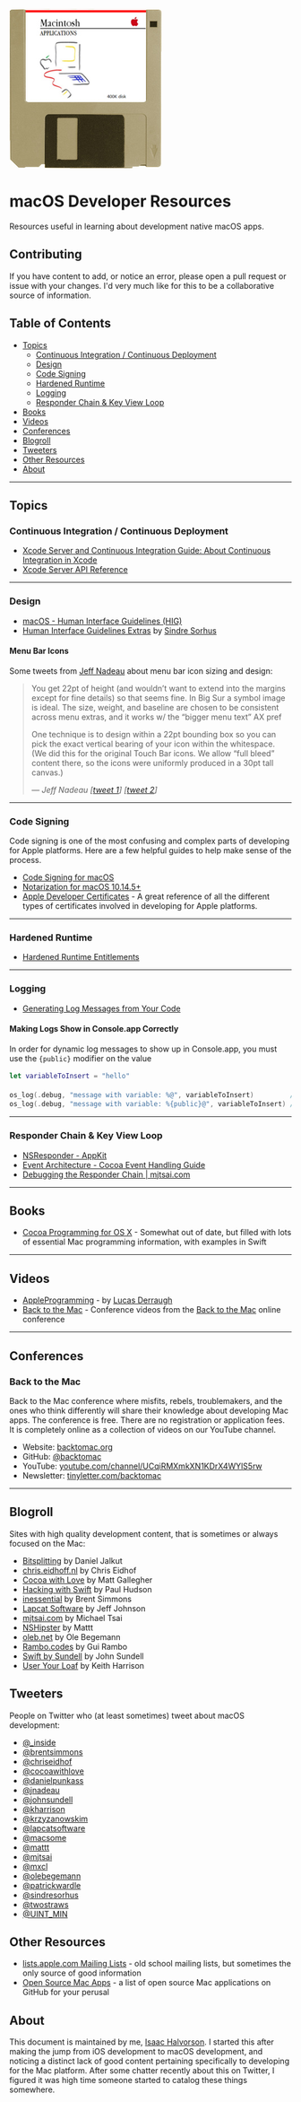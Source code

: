 [![A 3.5 inch floppy disk titled "Macintosh Applications"](./assets/macintosh-applications-diskette.jpg)](./assets/macintosh-applications-diskette.jpg)

# macOS Developer Resources

Resources useful in learning about development native macOS apps.

## Contributing

If you have content to add, or notice an error, please open a pull request or issue with your changes. I'd very much like for this to be a collaborative source of information.

## Table of Contents

- [Topics](#topics)
	- [Continuous Integration / Continuous Deployment](#continuous-integration-continuous-deployment)
	- [Design](#design)
	- [Code Signing](#code-signing)
	- [Hardened Runtime](#hardened-runtime)
	- [Logging](#logging)
	- [Responder Chain & Key View Loop](#responder-chain--key-view-loop)
- [Books](#books)
- [Videos](#videos)
- [Conferences](#conferences)
- [Blogroll](#blogroll)
- [Tweeters](#tweeters)
- [Other Resources](#other-resources)
- [About](#about)

---

## Topics

### Continuous Integration / Continuous Deployment

- [Xcode Server and Continuous Integration Guide: About Continuous Integration in Xcode](https://developer.apple.com/library/archive/documentation/IDEs/Conceptual/xcode_guide-continuous_integration/)
- [Xcode Server API Reference](https://developer.apple.com/library/archive/documentation/Xcode/Conceptual/XcodeServerAPIReference/index.html#//apple_ref/doc/uid/TP40016472)

---

### Design

- [macOS - Human Interface Guidelines (HIG)](https://developer.apple.com/design/human-interface-guidelines/macos/overview/themes/)
- [Human Interface Guidelines Extras](https://github.com/sindresorhus/human-interface-guidelines-extras) by [Sindre Sorhus](https://sindresorhus.com)

#### Menu Bar Icons

Some tweets from [Jeff Nadeau](https://twitter.com/jnadeau) about menu bar icon sizing and design:

> You get 22pt of height (and wouldn’t want to extend into the margins except for fine details) so that seems fine.
In Big Sur a symbol image is ideal. The size, weight, and baseline are chosen to be consistent across menu extras, and it works w/ the “bigger menu text” AX pref
>
> One technique is to design within a 22pt bounding box so you can pick the exact vertical bearing of your icon within the whitespace.
(We did this for the original Touch Bar icons. We allow “full bleed” content there, so the icons were uniformly produced in a 30pt tall canvas.)
>
> — <cite>Jeff Nadeau \[[tweet 1](https://twitter.com/jnadeau/status/1346714319174606849)] \[[tweet 2](https://twitter.com/jnadeau/status/1346711906636087296)]</cite>

---

### Code Signing

Code signing is one of the most confusing and complex parts of developing for Apple platforms. Here are a few helpful guides to help make sense of the process.

- [Code Signing for macOS](https://wiki.lazarus.freepascal.org/Code_Signing_for_macOS)
- [Notarization for macOS 10.14.5+](https://wiki.lazarus.freepascal.org/Notarization_for_macOS_10.14.5%2B)
- [Apple Developer Certificates](https://wiki.lazarus.freepascal.org/Apple_Developer_Certificates) - A great reference of all the different types of certificates involved in developing for Apple platforms.

---

### Hardened Runtime

- [Hardened Runtime Entitlements](https://developer.apple.com/documentation/security/hardened_runtime_entitlements)

---

### Logging

- [Generating Log Messages from Your Code](https://developer.apple.com/documentation/os/logging/generating_log_messages_from_your_code)

#### Making Logs Show in Console.app Correctly

In order for dynamic log messages to show up in Console.app, you must use the `{public}` modifier on the value

```swift
let variableToInsert = "hello"

os_log(.debug, "message with variable: %@", variableToInsert)         // prints: "message with variable: <private>"
os_log(.debug, "message with variable: %{public}@", variableToInsert) // prints: "message with variable: hello"
```

---

### Responder Chain & Key View Loop

- [NSResponder - AppKit](https://developer.apple.com/documentation/appkit/nsresponder)
- [Event Architecture - Cocoa Event Handling Guide](https://developer.apple.com/library/archive/documentation/Cocoa/Conceptual/EventOverview/EventArchitecture/EventArchitecture.html#//apple_ref/doc/uid/10000060i-CH3-SW2)
- [Debugging the Responder Chain | mjtsai.com](https://mjtsai.com/blog/2019/07/30/debugging-the-responder-chain/)

---

## Books

- [Cocoa Programming for OS X](https://www.amazon.com/Cocoa-Programming-OS-Ranch-Guides/dp/0134076958) - Somewhat out of date, but filled with lots of essential Mac programming information, with examples in Swift

---

## Videos

- [AppleProgramming](https://www.youtube.com/c/AppleProgramming) - by [Lucas Derraugh](https://derraugh.com)
- [Back to the Mac](https://www.youtube.com/channel/UCqiRMXmkXN1KDrX4WYlS5rw) - Conference videos from the [Back to the Mac](https://backtomac.org) online conference

---

## Conferences

### Back to the Mac

Back to the Mac conference where misfits, rebels, troublemakers, and the ones who think differently will share their knowledge about developing Mac apps. The conference is free. There are no registration or application fees. It is completely online as a collection of videos on our YouTube channel.

- Website: [backtomac.org](https://backtomac.org)
- GitHub: [@backtomac](https://github.com/backtomac)
- YouTube: [youtube.com/channel/UCqiRMXmkXN1KDrX4WYlS5rw](https://www.youtube.com/channel/UCqiRMXmkXN1KDrX4WYlS5rw)
- Newsletter: [tinyletter.com/backtomac](https://tinyletter.com/backtomac)

---

## Blogroll

Sites with high quality development content, that is sometimes or always focused on the Mac:

- [Bitsplitting](https://bitsplitting.org) by Daniel Jalkut
- [chris.eidhoff.nl](http://chris.eidhof.nl) by Chris Eidhof
- [Cocoa with Love](https://www.cocoawithlove.com) by Matt Gallegher
- [Hacking with Swift](https://www.hackingwithswift.com/articles) by Paul Hudson
- [inessential](https://inessential.com) by Brent Simmons
- [Lapcat Software](http://lapcatsoftware.com/articles/index.html) by Jeff Johnson
- [mjtsai.com](https://mjtsai.com/blog/) by Michael Tsai
- [NSHipster](https://nshipster.com) by Mattt
- [oleb.net](https://oleb.net/blog/) by Ole Begemann
- [Rambo.codes](https://rambo.codes) by Gui Rambo
- [Swift by Sundell](https://www.swiftbysundell.com) by John Sundell
- [User Your Loaf](https://useyourloaf.com/blog/) by Keith Harrison

## Tweeters

People on Twitter who (at least sometimes) tweet about macOS development:

- [@_inside](https://twitter.com/_inside)
- [@brentsimmons](https://twitter.com/brentsimmons)
- [@chriseidhof](https://twitter.com/chriseidhof)
- [@cocoawithlove](https://twitter.com/cocoawithlove)
- [@danielpunkass](https://twitter.com/danielpunkass)
- [@jnadeau](https://twitter.com/jnadeau)
- [@johnsundell](https://twitter.com/johnsundell)
- [@kharrison](https://twitter.com/kharrison)
- [@krzyzanowskim](https://twitter.com/krzyzanowskim)
- [@lapcatsoftware](https://twitter.com/lapcatsoftware)
- [@macsome](https://twitter.com/macsome)
- [@mattt](https://twitter.com/mattt)
- [@mjtsai](https://twitter.com/mjtsai)
- [@mxcl](https://twitter.com/mxcl)
- [@olebegemann](https://twitter.com/olebegemann)
- [@patrickwardle](https://twitter.com/patrickwardle)
- [@sindresorhus](https://twitter.com/sindresorhus)
- [@twostraws](https://twitter.com/twostraws)
- [@UINT_MIN](https://twitter.com/UINT_MIN)

## Other Resources

- [lists.apple.com Mailing Lists](https://lists.apple.com/mailman/listinfo) - old school mailing lists, but sometimes the only source of good information
- [Open Source Mac Apps](https://github.com/serhii-londar/open-source-mac-os-apps) - a list of open source Mac applications on GitHub for your perusal

## About

This document is maintained by me, [Isaac Halvorson](https://hisaac.net). I started this after making the jump from iOS development to macOS development, and noticing a distinct lack of good content pertaining specifically to developing for the Mac platform. After some chatter recently about this on Twitter, I figured it was high time someone started to catalog these things somewhere.
